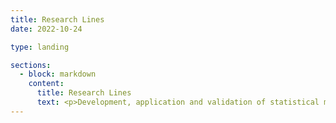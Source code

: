 ```yaml
---
title: Research Lines
date: 2022-10-24

type: landing

sections:
  - block: markdown
    content:
      title: Research Lines
      text: <p>Development, application and validation of statistical methodology in the field of Biosanitary and Experimental Sciences, providing methodological support to groups in these areas, trying to respond to real problems and promoting the transfer of research. Specific lines of research: <br> Alternatives for statistical modeling of patient-perceived outcomes and applications.<br> Development, implementation and validation of loss-to-follow-up treatment methods in longitudinal studies.<br> Development of predictive models and creation of technological tools for use in clinical practice.<br> Development and validation of questionnaires aimed at measuring patient-perceived outcomes.<\p>      
---
```

